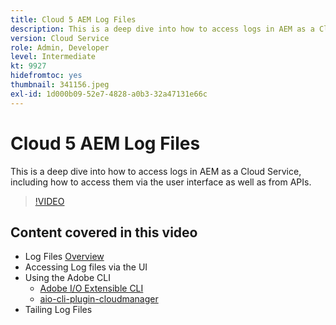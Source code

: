 ```yaml
---
title: Cloud 5 AEM Log Files
description: This is a deep dive into how to access logs in AEM as a Cloud Service, including how to access them via the user interface as well as from APIs.
version: Cloud Service
role: Admin, Developer
level: Intermediate
kt: 9927
hidefromtoc: yes
thumbnail: 341156.jpeg
exl-id: 1d000b09-52e7-4828-a0b3-32a47131e66c
---
```

# Cloud 5 AEM Log Files

This is a deep dive into how to access logs in AEM as a Cloud Service, including how to access them via the user interface as well as from APIs.
 
>[!VIDEO](https://video.tv.adobe.com/v/341156?quality=12&learn=on)

## Content covered in this video

+ Log Files [Overview](https://experienceleague.adobe.com/docs/experience-manager-learn/cloud-service/debugging/debugging-aem-as-a-cloud-service/logs.html)
+ Accessing Log files via the UI
+ Using the Adobe CLI
  + [Adobe I/O Extensible CLI](https://github.com/adobe/aio-cli)
  + [aio-cli-plugin-cloudmanager](https://github.com/adobe/aio-cli-plugin-cloudmanager/blob/main/README.md)
+ Tailing Log Files